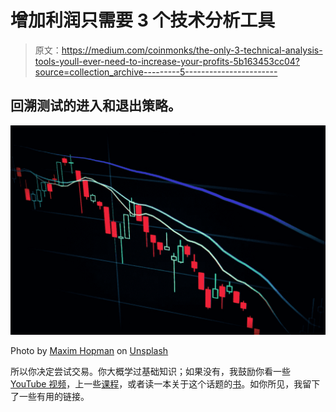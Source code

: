 # 增加利润只需要 3 个技术分析工具

> 原文：<https://medium.com/coinmonks/the-only-3-technical-analysis-tools-youll-ever-need-to-increase-your-profits-5b163453cc04?source=collection_archive---------5----------------------->

## 回溯测试的进入和退出策略。

![](img/239f0f879bea90b23c7d2415d76bcd13.png)

Photo by [Maxim Hopman](https://unsplash.com/@nampoh?utm_source=medium&utm_medium=referral) on [Unsplash](https://unsplash.com?utm_source=medium&utm_medium=referral)

所以你决定尝试交易。你大概学过基础知识；如果没有，我鼓励你看一些 [YouTube 视频](https://www.youtube.com/results?search_query=coin+bureau+technical+analysis)，上一些[课程](https://www.xtb.com/en/learn-to-trade)，或者读一本关于这个话题的[书](https://www.amazon.com/Charting-Technical-Analysis-Fred-McAllen-ebook/dp/B007PRECN2/ref=tmm_kin_swatch_0?_encoding=UTF8&qid=1620459299&sr=8-1)。如你所见，我留下了一些有用的链接。